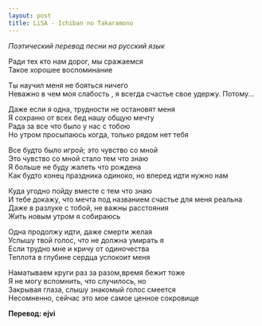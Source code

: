 ```yaml
---
layout: post
title: LiSA - Ichiban no Takaramono
---
```


*Поэтический перевод песни на русский язык*

Ради тех кто нам дорог, мы сражаемся  
Такое хорошее воспоминание  

Ты научил меня не бояться ничего  
Неважно в чем моя слабость , я всегда счастье свое  удержу. Потому...  

Даже если я одна, трудности не остановят меня  
Я сохраню от всех бед нашу общую мечту  
Рада за все что было у нас с тобою  
Но утром просыпаюсь когда, только рядом нет тебя  

Все будто было игрой; это чувство со мной  
Это чувство со мной стало тем что знаю  
Я больше не буду жалеть что рождена  
Как будто конец праздника  одиноко, но вперед идти нужно нам  

Куда угодно пойду вместе с тем что знаю  
И тебе докажу, что мечта под названием счастье для меня
реальна  
Даже в разлуке с тобой, не важны расстояния  
Жить новым утром я собираюсь  

Одна продолжу идти, даже смерти желая  
Услышу твой голос, что не должна умирать я  
Если трудно мне и кричу от одиночества  
Теплота в глубине сердца успокоит меня  

Наматываем круги раз за разом,время бежит тоже  
Я не могу вспомнить, что случилось, но  
Закрывая глаза, слышу знакомый голос смеется  
Несомненно, сейчас это мое самое ценное сокровище  

**Перевод: ejvi**
